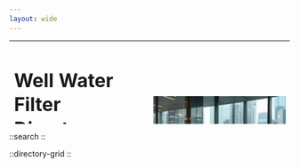 ```yaml
---
layout: wide
---
```


<table style="width:100%; height:150px;">
 <tr>
    <td style="vertical-align:middle; width:50%; align:center; font-size:1.2em; line-height:1.3;">
    <h1>Well Water Filter Directory</h1>
      Your resource for finding the best well water filters. Quickly explore options, and connect with the right fit for your needs—all in one place. Simplify your search with Water Filter Well Water Filter Directory. 
    </td>
    <td style="vertical-align:middle; width:50%; text-align:right;">
      <img src="hero.jpg" alt="Hero Image" style="max-width:100%; height:auto;">
    </td>
 </tr>
</table>

::search
::

::directory-grid
::
